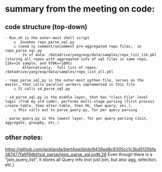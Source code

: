
# summary from the meeting on code:

## code structure (top-down)
	- Run.sh is the outer-most shell script
		○  Invokes repo_parse_sql.py 
		○ (need to comment/uncomment pre-aggregated repo files,  in repo_parse_sql.py
			1% of data: /datadrive/yang/exp/data/samples/repo_list_11k.pkl  (storing all repos with aggregated info of sql files in same repo, 11K=>1% sample, and 970K=>100%) 
			Alternatively,  full list of repos:  /datadrive/yang/exp/data/samples/repo_list_all.pkl 
      
	- repo_parse_sql.py is the outer-most python file, serves as the master, that calls parallel workers implemented in this file
		○ It calls s4_parse_sql.py
    
	- s4_parse_sql.py is the middle layer, that has "class File" level logic (from my old code), performs multi-stage parsing (first process create-table, then alter-table, then FK, then query, etc.). 
		○ This calls out to parse_query.py, for per query parsing
    
	- parse_query.py is the lowest layer, for per query parsing (Join, aggregate, groupby, etc.)


## other notes:
https://github.com/jacklanda/bert4sql/blob/8436ed8c8305cc1c3bd5125bfa387477fa919dbf/sql_parse/repo_parse_sql.py#L26
Even though there is a "join_query_list", it stores all Query info (not just join, but also agg, selection, etc.)

